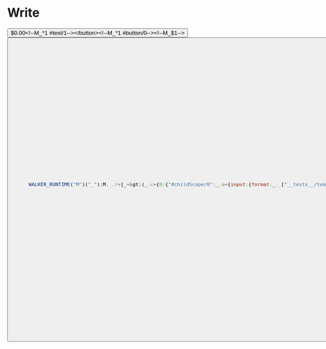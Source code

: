 # Write
  <button>$0.00<!--M_*1 #text/1--></button><!--M_*1 #button/0--><!--M_$1--><button>$0.00<!--M_*2 #text/1--></button><!--M_*2 #button/0--><!--M_$2--><script>WALKER_RUNTIME("M")("_");M._.r=[_=>(_.c={0:{"#childScope/0":_.a={input:{format:_._["__tests__/template.marko_0/formatNumber"]},count:0},"#childScope/1":_.b={input:{format:_._["__tests__/template.marko_0/formatNumber2"]},count:0}},1:_.a,2:_.b}),1,"__tests__/tags/counter.marko_0_count",2,"__tests__/tags/counter.marko_0_count",0];M._.w()</script>


# Render "End"
```html
<html>
  <head />
  <body>
    <button>
      $0.00
      <!--M_*1 #text/1-->
    </button>
    <!--M_*1 #button/0-->
    <!--M_$1-->
    <button>
      $0.00
      <!--M_*2 #text/1-->
    </button>
    <!--M_*2 #button/0-->
    <!--M_$2-->
    <script>
      WALKER_RUNTIME("M")("_");M._.r=[_=&gt;(_.c={0:{"#childScope/0":_.a={input:{format:_._["__tests__/template.marko_0/formatNumber"]},count:0},"#childScope/1":_.b={input:{format:_._["__tests__/template.marko_0/formatNumber2"]},count:0}},1:_.a,2:_.b}),1,"__tests__/tags/counter.marko_0_count",2,"__tests__/tags/counter.marko_0_count",0];M._.w()
    </script>
  </body>
</html>
```

# Mutations
```
inserted #document/html0
inserted #document/html0/head0
inserted #document/html0/body1
inserted #document/html0/body1/button0
inserted #document/html0/body1/button0/#text0
inserted #document/html0/body1/button0/#comment1
inserted #document/html0/body1/#comment1
inserted #document/html0/body1/#comment2
inserted #document/html0/body1/button3
inserted #document/html0/body1/button3/#text0
inserted #document/html0/body1/button3/#comment1
inserted #document/html0/body1/#comment4
inserted #document/html0/body1/#comment5
inserted #document/html0/body1/script6
inserted #document/html0/body1/script6/#text0
```